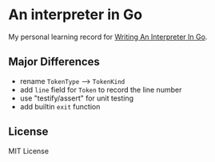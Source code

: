 # An interpreter in Go

My personal learning record for [Writing An Interpreter In Go](https://interpreterbook.com/).

## Major Differences

- rename `TokenType` --> `TokenKind`
- add `line` field for `Token` to record the line number
- use "testify/assert" for unit testing
- add builtin `exit` function

## License

MIT License